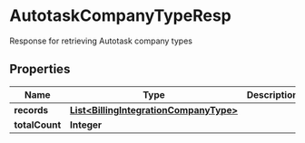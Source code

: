 

# AutotaskCompanyTypeResp

Response for retrieving Autotask company types

## Properties

| Name | Type | Description | Notes |
|------------ | ------------- | ------------- | -------------|
|**records** | [**List&lt;BillingIntegrationCompanyType&gt;**](BillingIntegrationCompanyType.md) |  |  |
|**totalCount** | **Integer** |  |  |



